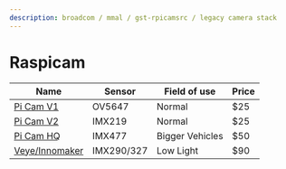 ```yaml
---
description: broadcom / mmal / gst-rpicamsrc / legacy camera stack
---
```


# Raspicam

| Name                                                                    | Sensor     | Field of use    | Price |
| ----------------------------------------------------------------------- | ---------- | --------------- | ----- |
| [Pi Cam V1](https://www.raspberrypi.org/documentation/hardware/camera/) | OV5647     | Normal          | $25   |
| [Pi Cam V2](https://www.raspberrypi.org/documentation/hardware/camera/) | IMX219     | Normal          | $25   |
| [Pi Cam HQ](https://www.raspberrypi.org/documentation/hardware/camera/) | IMX477     | Bigger Vehicles | $50   |
| [Veye/Innomaker](https://www.inno-maker.com/product/mipi-cam-290/)      | IMX290/327 | Low Light       | $90   |

